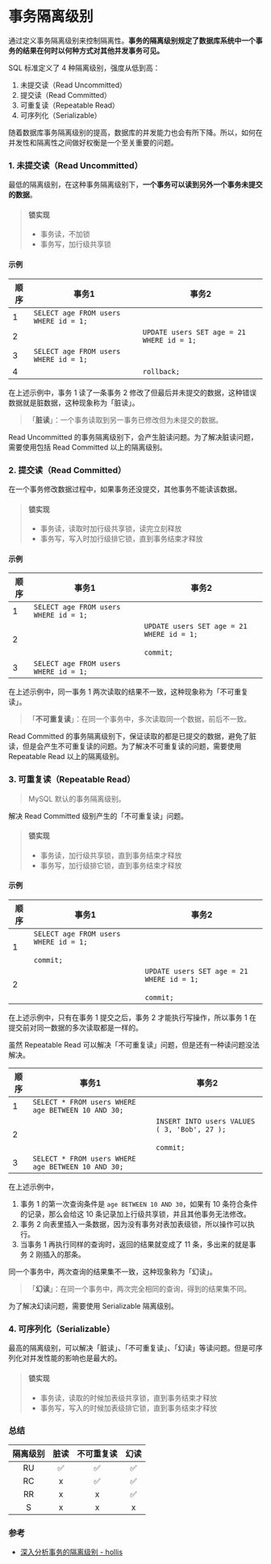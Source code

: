 # 事务隔离级别

通过定义事务隔离级别来控制隔离性。**事务的隔离级别规定了数据库系统中一个事务的结果在何时以何种方式对其他并发事务可见。**

SQL 标准定义了 4 种隔离级别，强度从低到高：
1. 未提交读（Read Uncommitted）
2. 提交读（Read Committed）
3. 可重复读（Repeatable Read）
4. 可序列化（Serializable）

随着数据库事务隔离级别的提高，数据库的并发能力也会有所下降。所以，如何在并发性和隔离性之间做好权衡是一个至关重要的问题。


### 1. 未提交读（Read Uncommitted）
最低的隔离级别，在这种事务隔离级别下，**一个事务可以读到另外一个事务未提交的数据**。

> #### 锁实现
> - 事务读，不加锁
> - 事务写，加行级共享锁

#### 示例
| 顺序 | 事务1 | 事务2 |
| --- | --- | --- |
| 1 | `SELECT age FROM users WHERE id = 1;` | |
| 2 | | `UPDATE users SET age = 21 WHERE id = 1;` |
| 3 | `SELECT age FROM users WHERE id = 1;` | |
| 4 | | `rollback;` |

在上述示例中，事务 1 读了一条事务 2 修改了但最后并未提交的数据，这种错误数据就是脏数据，这种现象称为「脏读」。

> 「**脏读**」：一个事务读取到另一事务已修改但为未提交的数据。

Read Uncommitted 的事务隔离级别下，会产生脏读问题。为了解决脏读问题，需要使用包括 Read Committed 以上的隔离级别。


### 2. 提交读（Read Committed）
在一个事务修改数据过程中，如果事务还没提交，其他事务不能读该数据。

> #### 锁实现
> - 事务读，读取时加行级共享锁，读完立刻释放
> - 事务写，写入时加行级排它锁，直到事务结束才释放

#### 示例
| 顺序 | 事务1 | 事务2 |
| --- | --- | --- |
| 1 | `SELECT age FROM users WHERE id = 1;` | |
| 2 | | `UPDATE users SET age = 21 WHERE id = 1;` <br/><br/> `commit;` |
| 3 | `SELECT age FROM users WHERE id = 1;` | |

在上述示例中，同一事务 1 两次读取的结果不一致，这种现象称为「不可重复读」。

> 「**不可重复读**」：在同一个事务中，多次读取同一个数据，前后不一致。

Read Committed 的事务隔离级别下，保证读取的都是已提交的数据，避免了脏读，但是会产生不可重复读的问题。为了解决不可重复读的问题，需要使用 Repeatable Read 以上的隔离级别。


### 3. 可重复读（Repeatable Read）
> MySQL 默认的事务隔离级别。

解决 Read Committed 级别产生的「不可重复读」问题。

> #### 锁实现
> - 事务读，加行级共享锁，直到事务结束才释放
> - 事务写，加行级排它锁，直到事务结束才释放

#### 示例
| 顺序 | 事务1 | 事务2 |
| --- | --- | --- |
| 1 | `SELECT age FROM users WHERE id = 1;` <br/><br/> `commit;` | |
| 2 | | `UPDATE users SET age = 21 WHERE id = 1;` <br/><br/> `commit;` |

在上述示例中，只有在事务 1 提交之后，事务 2 才能执行写操作，所以事务 1 在提交前对同一数据的多次读取都是一样的。

虽然 Repeatable Read 可以解决「不可重复读」问题，但是还有一种读问题没法解决。

| 顺序 | 事务1 | 事务2 |
| --- | --- | --- |
| 1 | `SELECT * FROM users WHERE age BETWEEN 10 AND 30;` | |
| 2 | | `INSERT INTO users VALUES ( 3, 'Bob', 27 );` <br/><br/> `commit;` |
| 3 | `SELECT * FROM users WHERE age BETWEEN 10 AND 30;` | |

在上述示例中，
1. 事务 1 的第一次查询条件是 `age BETWEEN 10 AND 30`，如果有 10 条符合条件的记录，那么会给这 10 条记录加上行级共享锁，并且其他事务无法修改。
2. 事务 2 向表里插入一条数据，因为没有事务对表加表级锁，所以操作可以执行。
3. 当事务 1 再执行同样的查询时，返回的结果就变成了 11 条，多出来的就是事务 2 刚插入的那条。

同一个事务中，两次查询的结果集不一致，这种现象称为「幻读」。

> 「**幻读**」：在同一个事务中，两次完全相同的查询，得到的结果集不同。

为了解决幻读问题，需要使用 Serializable 隔离级别。


### 4. 可序列化（Serializable）

最高的隔离级别，可以解决「脏读」、「不可重复读」、「幻读」等读问题。但是可序列化对并发性能的影响也是最大的。

> #### 锁实现
> - 事务读，读取的时候加表级共享锁，直到事务结束才释放
> - 事务写，写入的时候加表级排它锁，直到事务结束才释放


### 总结
| 隔离级别 | 脏读 | 不可重复读 | 幻读 |
| :--: | :--: | :--: | :--: |
| RU | ✅ | ✅ | ✅ |
| RC | x | ✅ | ✅ |
| RR | x | x | ✅ |
| S | x | x | x |


### 参考

- [深入分析事务的隔离级别 - hollis](https://www.hollischuang.com/archives/943)